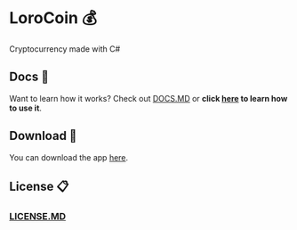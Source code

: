 # LoroCoin 💰
Cryptocurrency made with C#

## Docs 📄
Want to learn how it works? Check out [DOCS.MD](https://github.com/dadatomas/LoroCoin/DOCS.MD) or **click [here](https://tomasdada.com/projects/LoroCoin/docs) to learn how to use it**.

## Download 🛒
You can download the app [here](https://tomasdada.com/projects/LoroCoin/download).

## License 📋
### [LICENSE.MD](https://github.com/dadatomas/LoroCoin/LICENSE.MD)
